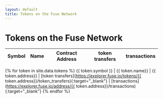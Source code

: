 ```yaml
---
layout: default
title: Tokens on the Fuse Network
---
```


# Tokens on the Fuse Network

Symbol | Name | Contract Address | token transfers | transactions
------ | ---- | ---------------- | --------- | ------------
{% for token in site.data.tokens %}
{{ token.symbol }} | {{ token.name}} | {{ token.address}} | [token transfers](https://explorer.fuse.io/tokens/{{ token.address}}/token_transfers){:target="_blank"} |  [transactions](https://explorer.fuse.io/address/{{ token.address}}/transactions){:target="_blank"}
{% endfor %}
